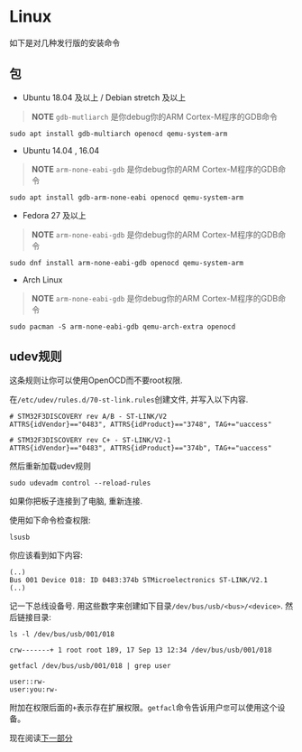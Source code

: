 # Linux

如下是对几种发行版的安装命令

## 包

- Ubuntu 18.04 及以上 / Debian stretch 及以上

> **NOTE** `gdb-mutliarch` 是你debug你的ARM Cortex-M程序的GDB命令

<!-- Debian stretch -->
<!-- GDB 7.12 -->
<!-- OpenOCD 0.9.0 -->
<!-- QEMU 2.8.1 -->

<!-- Ubuntu 18.04 -->
<!-- GDB 8.1 -->
<!-- OpenOCD 0.10.0 -->
<!-- QEMU 2.11.1 -->

``` console
sudo apt install gdb-multiarch openocd qemu-system-arm
```

- Ubuntu 14.04 , 16.04

> **NOTE** `arm-none-eabi-gdb` 是你debug你的ARM Cortex-M程序的GDB命令

<!-- Ubuntu 14.04 -->
<!-- GDB 7.6 (!) -->
<!-- OpenOCD 0.7.0 (?) -->
<!-- QEMU 2.0.0 (?) -->

``` console
sudo apt install gdb-arm-none-eabi openocd qemu-system-arm
```

- Fedora 27 及以上

> **NOTE** `arm-none-eabi-gdb` 是你debug你的ARM Cortex-M程序的GDB命令

<!-- Fedora 27 -->
<!-- GDB 7.6 (!) -->
<!-- OpenOCD 0.10.0 -->
<!-- QEMU 2.10.2 -->

``` console
sudo dnf install arm-none-eabi-gdb openocd qemu-system-arm
```

- Arch Linux

> **NOTE** `arm-none-eabi-gdb` 是你debug你的ARM Cortex-M程序的GDB命令

``` console
sudo pacman -S arm-none-eabi-gdb qemu-arch-extra openocd
```

## udev规则

这条规则让你可以使用OpenOCD而不要root权限. 

在`/etc/udev/rules.d/70-st-link.rules`创建文件, 并写入以下内容.

``` text
# STM32F3DISCOVERY rev A/B - ST-LINK/V2
ATTRS{idVendor}=="0483", ATTRS{idProduct}=="3748", TAG+="uaccess"

# STM32F3DISCOVERY rev C+ - ST-LINK/V2-1
ATTRS{idVendor}=="0483", ATTRS{idProduct}=="374b", TAG+="uaccess"
```

然后重新加载udev规则

``` console
sudo udevadm control --reload-rules
```

如果你把板子连接到了电脑, 重新连接. 

使用如下命令检查权限:

``` console
lsusb
```

你应该看到如下内容:

```text
(..)
Bus 001 Device 018: ID 0483:374b STMicroelectronics ST-LINK/V2.1
(..)
```

记一下总线设备号. 用这些数字来创建如下目录`/dev/bus/usb/<bus>/<device>`. 然后链接目录:

``` console
ls -l /dev/bus/usb/001/018
```

```text
crw-------+ 1 root root 189, 17 Sep 13 12:34 /dev/bus/usb/001/018
```

```console
getfacl /dev/bus/usb/001/018 | grep user
```

```text
user::rw-
user:you:rw-
```

附加在权限后面的`+`表示存在扩展权限。`getfacl`命令告诉用户`您`可以使用这个设备。

现在阅读[下一部分]

[下一部分]: verify.md
